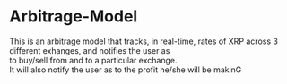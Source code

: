 # Arbitrage-Model

This is an arbitrage model that tracks, in real-time, rates of XRP across 3 different exhanges, and notifies the user as  
to buy/sell from and to a particular exchange.  
It will also notify the user as to the profit he/she will be makinG
